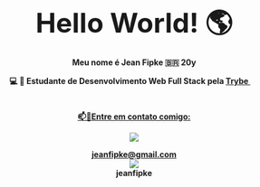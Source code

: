 
<center> <strong> <font size="7"> Hello World! 🌎 </font> </p> 


<center> <strong> Meu nome é Jean Fipke  🇧🇷  20y </p>


<center> &#x1F4BB &#x1F680 Estudante de Desenvolvimento Web Full Stack pela <a href="https://www.betrybe.com/"> Trybe  <img src="https://u3r3f6s2.rocketcdn.me/wp-content/uploads/2020/12/main_logo-e1621602371409.png.webp" width = 15> 

#
 <center>📫📱<strong>Entre em contato comigo: 
<p align=center>
<img src="https://img.shields.io/badge/Gmail-D14836?style=for-the-badge&logo=gmail&logoColor=white"><center> jeanfipke@gmail.com 

<center> <a href="https://www.linkedin.com/in/jeanfipke/" > <img src="https://img.shields.io/badge/LinkedIn-0077B5?style=for-the-badge&logo=linkedin&logoColor=white"  >   </a>  
<center>jeanfipke 